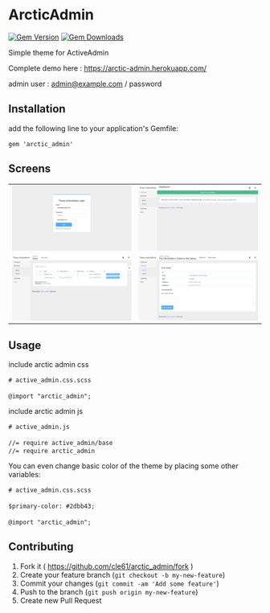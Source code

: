 # ArcticAdmin
[![Gem Version](https://img.shields.io/gem/v/arctic_admin.svg)](https://rubygems.org/gems/arctic_admin)
[![Gem Downloads](https://img.shields.io/gem/dt/arctic_admin.svg)](https://rubygems.org/gems/arctic_admin)


Simple theme for ActiveAdmin

Complete demo here : https://arctic-admin.herokuapp.com/

admin user : admin@example.com / password

## Installation

add the following line to your application's Gemfile:
```
gem 'arctic_admin'
```

## Screens

<table>
  <tr>
    <td>
      <a href="./doc/login.png"><img src="./doc/login.png"></a>
    </td>
    <td>
      <a href="./doc/dashboard.png"><img src="./doc/dashboard.png"></a>
    </td>
  </tr>
  <tr>
    <td>
      <a href="./doc/index.png"><img src="./doc/index.png"></a>
    </td>
    <td>
      <a href="./doc/show.png"><img src="./doc/show.png"></a>
    </td>
  </tr>
</table>

## Usage

include arctic admin css

```
# active_admin.css.scss

@import "arctic_admin";
```

include arctic admin js

```
# active_admin.js

//= require active_admin/base
//= require arctic_admin
```

You can even change basic color of the theme by placing some other variables:

```
# active_admin.css.scss

$primary-color: #2dbb43;

@import "arctic_admin";
```

## Contributing

1. Fork it ( https://github.com/cle61/arctic_admin/fork )
2. Create your feature branch (`git checkout -b my-new-feature`)
3. Commit your changes (`git commit -am 'Add some feature'`)
4. Push to the branch (`git push origin my-new-feature`)
5. Create new Pull Request
